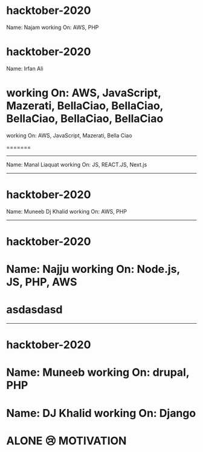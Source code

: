 # hacktober-2020
Name: Najam
working On: AWS, PHP



# hacktober-2020
Name: Irfan Ali

working On: AWS, JavaScript, Mazerati, BellaCiao, BellaCiao, BellaCiao, BellaCiao, BellaCiao 
=======
working On: AWS, JavaScript, Mazerati, Bella Ciao

=======
___________________________________

Name: Manal Liaquat
working On: JS, REACT.JS, Next.js

-------------

# hacktober-2020
Name: Muneeb
Dj Khalid
working On: AWS, PHP

-------------

# hacktober-2020
Name: Najju
working On: Node.js, JS, PHP, AWS
=======

asdasdasd
=======
-------------

# hacktober-2020
Name: Muneeb
working On: drupal, PHP
=======
Name: DJ Khalid
working On: Django
=======
ALONE 😢 MOTIVATION
=======

